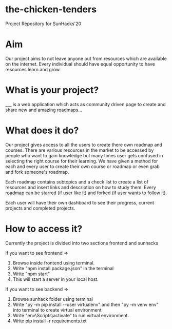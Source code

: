 # the-chicken-tenders

Project Repository for SunHacks'20

# Aim
Our project aims to not leave anyone out from resources which are available on the internet. Every individual should have equal opportunity to have resources learn and grow.

# What is your project?
___ is a web application which acts as community driven page to create and share new and amazing roadmaps...

# What does it do?
Our project gives access to all the users to create there own roadmap and courses. There are various resources in the market to be accessed by people who want to gain knowledge but many times user gets confused in selecting the right course for their learning. We have given a method for each and every user to create their own course or roadmap or even grab and fork someone's roadmap.

Each roadmap contains subtopics and a check list to create a list of resources and insert links and description on how to study them.
Every roadmap can be starred (if user like it) and forked (if user wants to follow it). 

Each user will have their own dashboard to see their progress, current projects and completed projects.

# How to access it?
Currently the project is divided into two sections frontend and sunhacks

If you want to see frontend => 
1. Browse inside frontend using terminal.
2. Write "npm install package.json" in the terminal
3. Write "npm start"
4. This will start a server in your local host.

If you want to see backend => 
1. Browse sunhack folder using terminal
2. Write "py -m pip install --user virtualenv" and then "py -m venv env" into terminal to create virtual environment
3. Write "env\Scripts\activate" to run virtual environment.
4. Write pip install -r requirements.txt

